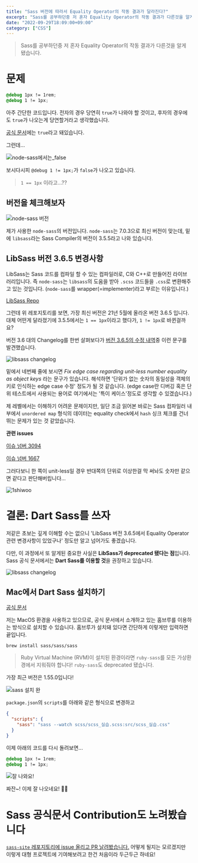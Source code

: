 ```yaml
---
title: "Sass 버전에 따라서 Equality Operator의 작동 결과가 달라진다?"
excerpt: "Sass를 공부하던중 저 혼자 Equality Operator의 작동 결과가 다른것을 알게 됐습니다."
date: "2022-09-29T18:09:00+09:00"
category: ["CSS"]
---
```


> Sass를 공부하던중 저 혼자 Equality Operator의 작동 결과가 다른것을 알게 됐습니다.

# 문제

```css
@debug 1px != 1rem;
@debug 1 != 1px;
```

아주 간단한 코드입니다. 전자의 경우 당연히 `true`가 나와야 할 것이고, 후자의 경우에도 `true`가 나오는게 당연할거라고 생각했습니다.

[공식 문서](https://sass-lang.com/documentation/operators/equality)에는 `true`라고 돼있습니다.

그런데...

![node-sass에서는_false](../static/img/Sass_버전에_따라서_Equality_Operator의_작동_결과가_달라진다/node-sass_왜구랩.png)

보시다시피 `@debug 1 != 1px;`가 `false`가 나오고 있습니다.

> `1 == 1px` 이라고...??

## 버전을 체크해보자

![node-sass 버전](../static/img/Sass_버전에_따라서_Equality_Operator의_작동_결과가_달라진다/node-sass_version.png)

제가 사용한 `node-sass`의 버전입니다. `node-sass`는 7.0.3으로 최신 버전이 맞는데, 밑에 `libsass`라는 Sass Compiler의 버전이 3.5.5라고 나와 있습니다.

## LibSass 버전 3.6.5 변경사항

LibSass는 Sass 코드를 컴파일 할 수 있는 컴파일러로, C와 C++로 만들어진 라이브러리입니다. 즉 `node-sass`는 `libsass`의 도움을 받아 `.scss` 코드들을 `.css`로 변환해주고 있는 것입니다. (`node-sass`를 wrapper(=implementer)라고 부르는 이유입니다.)

[LibSass Repo](https://github.com/sass/libsass)

그런데 위 레포지토리를 보면, 가장 최신 버전은 21년 5월에 올라온 버전 3.6.5 입니다. 대체 어떤게 달라졌기에 3.5.5에서는 `1 == 1px`이라고 했다가, `1 != 1px`로 바뀐걸까요?

버전 3.6 대의 Changelog를 한번 살펴보다가 [버전 3.6.5의 수정 내역](https://github.com/sass/libsass/releases/tag/3.6.5)중 이런 문구를 발견했습니다.

![libsass changelog](../static/img/Sass_버전에_따라서_Equality_Operator의_작동_결과가_달라진다/libsass_changelog.png)

밑에서 네번째 줄에 보시면 _Fix edge case regarding unit-less number equality as object keys_ 라는 문구가 있습니다. 해석하면 '단위가 없는 숫자의 동일성을 객체의 키로 인식하는 edge case 수정' 정도가 될 것 같습니다. (edge case란 디버깅 혹은 단위 테스트에서 사용되는 용어로 여기에서는 '특이 케이스'정도로 생각할 수 있겠습니다.)

제 레벨에서는 이해하기 어려운 문제이지만, 일단 조금 읽어본 바로는 Sass 컴파일러 내부에서 `unordered map` 형식의 데이터는 equality check에서 `hash` 싱크 체크를 건너 뛰는 문제가 있는 것 같았습니다.

**관련 issues**

[이슈 넘버 3094](https://github.com/sass/libsass/issues/3094)

[이슈 넘버 1667](https://github.com/sass/libsass/issues/1667)

그러다보니 한 쪽이 unit-less일 경우 반대쪽의 단위로 이상한걸 막 써놔도 숫자만 같으면 같다고 판단해버립니다...

![1shiwoo](../static/img/Sass_버전에_따라서_Equality_Operator의_작동_결과가_달라진다/1shiwoo.png)

# 결론: Dart Sass를 쓰자

저같은 초보는 깊게 이해할 수는 없으니 'LibSass 버전 3.6.5에서 Equality Operator 관련 변경사항이 있었구나' 정도만 알고 넘어가도 좋겠습니다.

다만, 이 과정에서 또 알게된 중요한 사실은 **LibSass가 deprecated 됐다는 점**입니다. Sass 공식 문서에서는 **Dart Sass를 이용할 것**을 권장하고 있습니다.

![libsass changelog](../static/img/Sass_버전에_따라서_Equality_Operator의_작동_결과가_달라진다/LibSassDeprecated.png)

## Mac에서 Dart Sass 설치하기

[공식 문서](https://sass-lang.com/install)

저는 MacOS 환경을 사용하고 있으므로, 공식 문서에서 소개하고 있는 홈브루를 이용하는 방식으로 설치할 수 있습니다. 홈브루가 설치돼 있다면 간단하게 이렇게만 입력하면 끝입니다.

```code
brew install sass/sass/sass
```

> Ruby Virtual Machine (RVM)이 설치된 환경이라면 `ruby-sass`를 모든 가상환경에서 지워줘야 합니다! `ruby-sass`도 deprecated 됐습니다.

가장 최근 버전은 1.55.0입니다!

![sass 설치 완](../static/img/Sass_버전에_따라서_Equality_Operator의_작동_결과가_달라진다/sass_설치완.png)

`package.json`의 `scripts`를 아래와 같은 형식으로 변경하고

```json
{
  "scripts": {
    "sass": "sass --watch scss/scss_실습.scss:src/scss_실습.css"
  }
}
```

이제 아래의 코드를 다시 돌려보면...

```css
@debug 1px != 1rem;
@debug 1 != 1px;
```

![잘 나와요!](../static/img/Sass_버전에_따라서_Equality_Operator의_작동_결과가_달라진다/최종결과.png)

짜잔~! 이제 잘 나오네요! 🙌🙌

# Sass 공식문서 Contribution도 노려봤습니다

[`sass-site` 레포지토리에 issue 올리고 PR 날려봤습니다.](https://github.com/sass/sass-site/pull/677) 어떻게 될지는 모르겠지만 이렇게 대형 프로젝트에 기여해보려고 한건 처음이라 두근두근 하네요!

